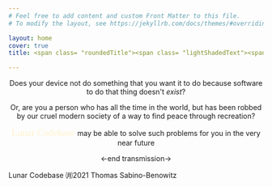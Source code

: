```yaml
---
# Feel free to add content and custom Front Matter to this file.
# To modify the layout, see https://jekyllrb.com/docs/themes/#overriding-theme-defaults

layout: home
cover: true
title: <span class= "roundedTitle"><span class= "lightShadedText"><span style="color:#f5f5f5;">Welcome to </span></span><span class= "darkShadedText"><span style="color:#fff3cc;">Lunar Codebase</span></span></span> 

---
```


<div class= "dottedBorder">

<p style="text-align: center;">Does your device not do something that you want it to do because software to do that thing doesn't <i>exist</i>? </p>

<p style="text-align: center;"> Or, are you a person who has all the time in the world, but has been robbed by our cruel modern society of a way to find peace through recreation? </p>

<p style="text-align: center;"><span class= "inlineDarkShadedText"><span style="font-family:EB Garamond;font-size:1.2rem;color:#fff3cc">Lunar Codebase </span></span> may be able to solve such problems for you in the very near future</p>

<p style = "text-align: center"><-end transmission-></p>

<p class = smallText> Lunar Codebase ㈪2021 Thomas Sabino-Benowitz </p>

</div> 


<!-- close -->


